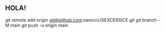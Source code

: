 ## HOLA!

git remote add origin git@github.com:xavicci/JSEXCERSICE.git
git branch -M main
git push -u origin main

